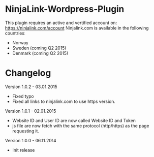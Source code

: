 NinjaLink-Wordpress-Plugin
==========================
This plugin requires an active and vertified account on: https://ninjalink.com/account
Ninjalink.com is available in the following countries:
* Norway
* Sweden (coming Q2 2015)
* Denmark (coming Q2 2015)

# Changelog
Version 1.0.2 - 03.01.2015
* Fixed typo
* Fixed all links to ninjalink.com to use https version.

Version 1.0.1 - 02.01.2015
* Website ID and User ID are now called Website ID and Token
* js file are now fetch with the same protocol (http/https) as the page requesting it.

Version 1.0.0 - 06.11.2014
* Init release

